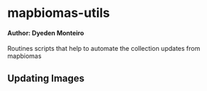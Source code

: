 # mapbiomas-utils

#### Author: Dyeden Monteiro

Routines scripts that help to automate the collection updates from mapbiomas

## **Updating Images**

